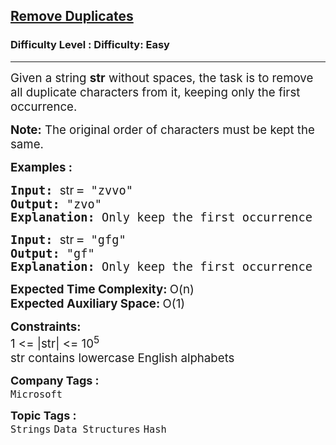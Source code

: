 <h2><a href="https://www.geeksforgeeks.org/problems/remove-duplicates3034/1">Remove Duplicates</a></h2><h3>Difficulty Level : Difficulty: Easy</h3><hr><div class="problems_problem_content__Xm_eO" style="user-select: auto;"><p style="user-select: auto;"><span style="font-size: 14pt; user-select: auto;">Given a string <strong style="user-select: auto;">str</strong> without spaces, the task is to remove all duplicate characters from it, keeping only the first occurrence. </span></p>
<p style="user-select: auto;"><span style="font-size: 14pt; user-select: auto;"><strong style="user-select: auto;">Note:</strong> The original order of characters must be kept the same.&nbsp;</span></p>
<p style="user-select: auto;"><span style="font-size: 14pt; user-select: auto;"><strong style="user-select: auto;">Examples :</strong></span></p>
<pre style="user-select: auto;"><span style="font-size: 14pt; user-select: auto;"><strong style="user-select: auto;">Input: </strong><span style="font-family: -apple-system, BlinkMacSystemFont, &quot;Segoe UI&quot;, Roboto, Oxygen, Ubuntu, Cantarell, &quot;Open Sans&quot;, &quot;Helvetica Neue&quot;, sans-serif; white-space: normal; user-select: auto;">str</span><strong style="font-family: -apple-system, BlinkMacSystemFont, &quot;Segoe UI&quot;, Roboto, Oxygen, Ubuntu, Cantarell, &quot;Open Sans&quot;, &quot;Helvetica Neue&quot;, sans-serif; white-space: normal; user-select: auto;"> </strong>= "zvvo"
<strong style="user-select: auto;">Output: </strong>"zvo"
<strong style="user-select: auto;">Explanation: </strong>Only keep the first occurrence</span></pre>
<pre style="user-select: auto;"><span style="font-size: 14pt; user-select: auto;"><strong style="user-select: auto;">Input:</strong> <span style="font-family: -apple-system, BlinkMacSystemFont, &quot;Segoe UI&quot;, Roboto, Oxygen, Ubuntu, Cantarell, &quot;Open Sans&quot;, &quot;Helvetica Neue&quot;, sans-serif; white-space: normal; user-select: auto;">str</span><strong style="font-family: -apple-system, BlinkMacSystemFont, &quot;Segoe UI&quot;, Roboto, Oxygen, Ubuntu, Cantarell, &quot;Open Sans&quot;, &quot;Helvetica Neue&quot;, sans-serif; white-space: normal; user-select: auto;"> </strong>= "gfg"
<strong style="user-select: auto;">Output: </strong>"gf"
<strong style="user-select: auto;">Explanation: </strong>Only keep the first occurrence</span></pre>
<p style="user-select: auto;"><span style="font-size: 14pt; user-select: auto;"><strong style="user-select: auto;">Expected Time Complexity:&nbsp;</strong>O(n)<br style="user-select: auto;"><strong style="user-select: auto;">Expected Auxiliary Space:&nbsp;</strong>O(1)</span></p>
<p style="user-select: auto;"><span style="font-size: 14pt; user-select: auto;"><strong style="user-select: auto;">Constraints:</strong><br style="user-select: auto;">1 &lt;= |str| &lt;= 10<sup style="user-select: auto;">5</sup><br style="user-select: auto;">str contains lowercase English alphabets</span></p></div><p><span style=font-size:18px><strong>Company Tags : </strong><br><code>Microsoft</code>&nbsp;<br><p><span style=font-size:18px><strong>Topic Tags : </strong><br><code>Strings</code>&nbsp;<code>Data Structures</code>&nbsp;<code>Hash</code>&nbsp;